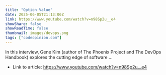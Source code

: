 ```yaml
---
title: "Option Value"
date: 2025-06-05T21:13:06Z
link: https://www.youtube.com/watch?v=n98Sp2u__e4
showShare: false
showReadTime: false
thumbnail: images/devops.png
tags: ["codeopinion.com"]
---
```

In this interview, Gene Kim (author of The Phoenix Project and The DevOps Handbook) explores the cutting edge of software ...

- Link to article: https://www.youtube.com/watch?v=n98Sp2u__e4